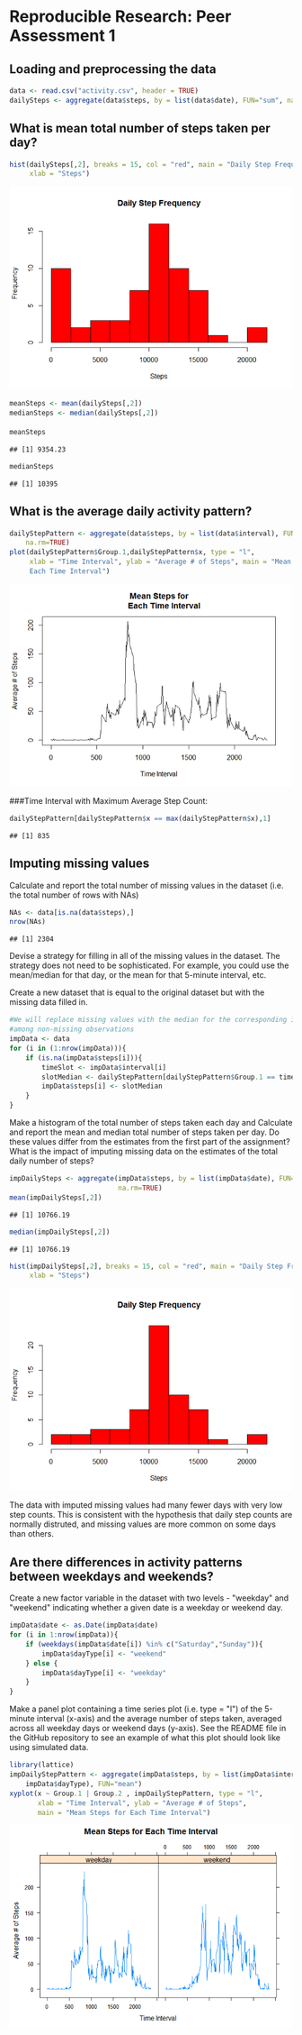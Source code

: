 # Reproducible Research: Peer Assessment 1


## Loading and preprocessing the data


```r
data <- read.csv("activity.csv", header = TRUE)
dailySteps <- aggregate(data$steps, by = list(data$date), FUN="sum", na.rm=TRUE)
```

## What is mean total number of steps taken per day?



```r
hist(dailySteps[,2], breaks = 15, col = "red", main = "Daily Step Frequency", 
     xlab = "Steps")
```

![](./PA1_template_files/figure-html/unnamed-chunk-2-1.png) 

```r
meanSteps <- mean(dailySteps[,2])
medianSteps <- median(dailySteps[,2])

meanSteps
```

```
## [1] 9354.23
```

```r
medianSteps
```

```
## [1] 10395
```

## What is the average daily activity pattern?

```r
dailyStepPattern <- aggregate(data$steps, by = list(data$interval), FUN="mean",
    na.rm=TRUE)
plot(dailyStepPattern$Group.1,dailyStepPattern$x, type = "l", 
     xlab = "Time Interval", ylab = "Average # of Steps", main = "Mean Steps for
     Each Time Interval")
```

![](./PA1_template_files/figure-html/unnamed-chunk-3-1.png) 


###Time Interval with Maximum Average Step Count:

```r
dailyStepPattern[dailyStepPattern$x == max(dailyStepPattern$x),1]
```

```
## [1] 835
```




## Imputing missing values
Calculate and report the total number of missing values in the dataset (i.e. the
total number of rows with NAs)

```r
NAs <- data[is.na(data$steps),]
nrow(NAs)
```

```
## [1] 2304
```

Devise a strategy for filling in all of the missing values in the dataset. The 
strategy does not need to be sophisticated. For example, you could use the 
mean/median for that day, or the mean for that 5-minute interval, etc.

Create a new dataset that is equal to the original dataset but with the missing 
data filled in.

```r
#We will replace missing values with the median for the corresponding interval 
#among non-missing observations
impData <- data
for (i in (1:nrow(impData))){
    if (is.na(impData$steps[i])){
        timeSlot <- impData$interval[i]
        slotMedian <- dailyStepPattern[dailyStepPattern$Group.1 == timeSlot,2]
        impData$steps[i] <- slotMedian
    }
}
```

Make a histogram of the total number of steps taken each day and Calculate and 
report the mean and median total number of steps taken per day. Do these values 
differ from the estimates from the first part of the assignment? What is the 
impact of imputing missing data on the estimates of the total daily number of 
steps?


```r
impDailySteps <- aggregate(impData$steps, by = list(impData$date), FUN="sum", 
                           na.rm=TRUE)
mean(impDailySteps[,2])
```

```
## [1] 10766.19
```

```r
median(impDailySteps[,2])
```

```
## [1] 10766.19
```

```r
hist(impDailySteps[,2], breaks = 15, col = "red", main = "Daily Step Frequency", 
     xlab = "Steps")
```

![](./PA1_template_files/figure-html/unnamed-chunk-7-1.png) 

The data with imputed missing values had many fewer days with very low step
counts. This is consistent with the hypothesis that daily step counts are 
normally distruted, and missing values are more common on some days than others. 
## Are there differences in activity patterns between weekdays and weekends?
Create a new factor variable in the dataset with two levels - "weekday" and 
"weekend" indicating whether a given date is a weekday or weekend day.


```r
impData$date <- as.Date(impData$date)
for (i in 1:nrow(impData)){
    if (weekdays(impData$date[i]) %in% c("Saturday","Sunday")){
        impData$dayType[i] <- "weekend"
    } else {
        impData$dayType[i] <- "weekday"
    }
}
```

Make a panel plot containing a time series plot (i.e. type = "l") of the 
5-minute interval (x-axis) and the average number of steps taken, averaged 
across all weekday days or weekend days (y-axis). See the README file in the 
GitHub repository to see an example of what this plot should look like using 
simulated data.


```r
library(lattice)
impDailyStepPattern <- aggregate(impData$steps, by = list(impData$interval,
    impData$dayType), FUN="mean")
xyplot(x ~ Group.1 | Group.2 , impDailyStepPattern, type = "l",
       xlab = "Time Interval", ylab = "Average # of Steps",
       main = "Mean Steps for Each Time Interval")
```

![](./PA1_template_files/figure-html/unnamed-chunk-9-1.png) 

